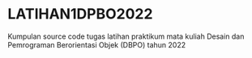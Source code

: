 # LATIHAN1DPBO2022
Kumpulan source code tugas latihan praktikum mata kuliah Desain dan Pemrograman Berorientasi Objek (DBPO) tahun 2022
